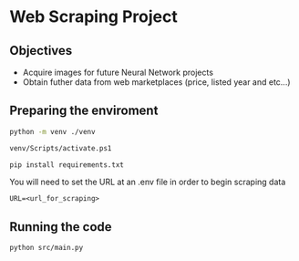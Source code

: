 # Web Scraping Project

## Objectives
- Acquire images for future Neural Network projects
- Obtain futher data from web marketplaces (price, listed year and etc...)

## Preparing the enviroment
```bash
python -m venv ./venv

venv/Scripts/activate.ps1

pip install requirements.txt
```

You will need to set the URL at an .env file in order to begin scraping data

```URL=<url_for_scraping>```

## Running the code
```bash
python src/main.py
```